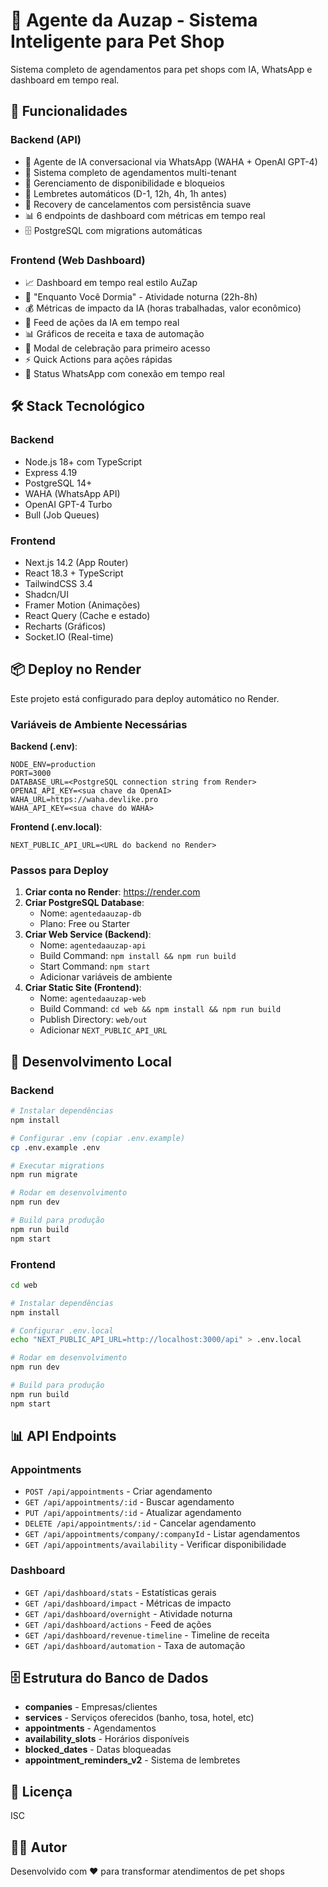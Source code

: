 # 🐾 Agente da Auzap - Sistema Inteligente para Pet Shop

Sistema completo de agendamentos para pet shops com IA, WhatsApp e dashboard em tempo real.

## 🚀 Funcionalidades

### Backend (API)
- 🤖 Agente de IA conversacional via WhatsApp (WAHA + OpenAI GPT-4)
- 📅 Sistema completo de agendamentos multi-tenant
- 🔄 Gerenciamento de disponibilidade e bloqueios
- 💬 Lembretes automáticos (D-1, 12h, 4h, 1h antes)
- 🎯 Recovery de cancelamentos com persistência suave
- 📊 6 endpoints de dashboard com métricas em tempo real
- 🗄️ PostgreSQL com migrations automáticas

### Frontend (Web Dashboard)
- 📈 Dashboard em tempo real estilo AuZap
- 🌙 "Enquanto Você Dormia" - Atividade noturna (22h-8h)
- 💰 Métricas de impacto da IA (horas trabalhadas, valor econômico)
- 📱 Feed de ações da IA em tempo real
- 📊 Gráficos de receita e taxa de automação
- 🎉 Modal de celebração para primeiro acesso
- ⚡ Quick Actions para ações rápidas
- 🔌 Status WhatsApp com conexão em tempo real

## 🛠️ Stack Tecnológico

### Backend
- Node.js 18+ com TypeScript
- Express 4.19
- PostgreSQL 14+
- WAHA (WhatsApp API)
- OpenAI GPT-4 Turbo
- Bull (Job Queues)

### Frontend
- Next.js 14.2 (App Router)
- React 18.3 + TypeScript
- TailwindCSS 3.4
- Shadcn/UI
- Framer Motion (Animações)
- React Query (Cache e estado)
- Recharts (Gráficos)
- Socket.IO (Real-time)

## 📦 Deploy no Render

Este projeto está configurado para deploy automático no Render.

### Variáveis de Ambiente Necessárias

**Backend (.env)**:
```
NODE_ENV=production
PORT=3000
DATABASE_URL=<PostgreSQL connection string from Render>
OPENAI_API_KEY=<sua chave da OpenAI>
WAHA_URL=https://waha.devlike.pro
WAHA_API_KEY=<sua chave do WAHA>
```

**Frontend (.env.local)**:
```
NEXT_PUBLIC_API_URL=<URL do backend no Render>
```

### Passos para Deploy

1. **Criar conta no Render**: https://render.com
2. **Criar PostgreSQL Database**:
   - Nome: `agentedaauzap-db`
   - Plano: Free ou Starter
3. **Criar Web Service (Backend)**:
   - Nome: `agentedaauzap-api`
   - Build Command: `npm install && npm run build`
   - Start Command: `npm start`
   - Adicionar variáveis de ambiente
4. **Criar Static Site (Frontend)**:
   - Nome: `agentedaauzap-web`
   - Build Command: `cd web && npm install && npm run build`
   - Publish Directory: `web/out`
   - Adicionar `NEXT_PUBLIC_API_URL`

## 🏃 Desenvolvimento Local

### Backend

```bash
# Instalar dependências
npm install

# Configurar .env (copiar .env.example)
cp .env.example .env

# Executar migrations
npm run migrate

# Rodar em desenvolvimento
npm run dev

# Build para produção
npm run build
npm start
```

### Frontend

```bash
cd web

# Instalar dependências
npm install

# Configurar .env.local
echo "NEXT_PUBLIC_API_URL=http://localhost:3000/api" > .env.local

# Rodar em desenvolvimento
npm run dev

# Build para produção
npm run build
npm start
```

## 📊 API Endpoints

### Appointments
- `POST /api/appointments` - Criar agendamento
- `GET /api/appointments/:id` - Buscar agendamento
- `PUT /api/appointments/:id` - Atualizar agendamento
- `DELETE /api/appointments/:id` - Cancelar agendamento
- `GET /api/appointments/company/:companyId` - Listar agendamentos
- `GET /api/appointments/availability` - Verificar disponibilidade

### Dashboard
- `GET /api/dashboard/stats` - Estatísticas gerais
- `GET /api/dashboard/impact` - Métricas de impacto
- `GET /api/dashboard/overnight` - Atividade noturna
- `GET /api/dashboard/actions` - Feed de ações
- `GET /api/dashboard/revenue-timeline` - Timeline de receita
- `GET /api/dashboard/automation` - Taxa de automação

## 🗄️ Estrutura do Banco de Dados

- **companies** - Empresas/clientes
- **services** - Serviços oferecidos (banho, tosa, hotel, etc)
- **appointments** - Agendamentos
- **availability_slots** - Horários disponíveis
- **blocked_dates** - Datas bloqueadas
- **appointment_reminders_v2** - Sistema de lembretes

## 📝 Licença

ISC

## 👨‍💻 Autor

Desenvolvido com ❤️ para transformar atendimentos de pet shops
